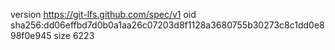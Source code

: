 version https://git-lfs.github.com/spec/v1
oid sha256:dd06effbd7d0b0a1aa26c07203d8f1128a3680755b30273c8c1dd0e898f0e945
size 6223
